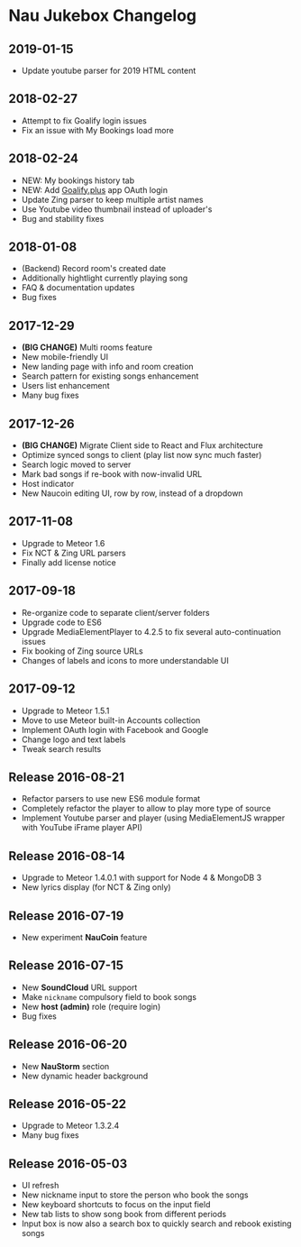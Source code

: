 # Nau Jukebox Changelog

## 2019-01-15

* Update youtube parser for 2019 HTML content

## 2018-02-27

* Attempt to fix Goalify login issues
* Fix an issue with My Bookings load more

## 2018-02-24

* NEW: My bookings history tab
* NEW: Add [Goalify.plus](http://goalify.plus) app OAuth login
* Update Zing parser to keep multiple artist names
* Use Youtube video thumbnail instead of uploader's
* Bug and stability fixes

## 2018-01-08

* (Backend) Record room's created date
* Additionally hightlight currently playing song
* FAQ & documentation updates
* Bug fixes

## 2017-12-29

* **(BIG CHANGE)** Multi rooms feature
* New mobile-friendly UI
* New landing page with info and room creation
* Search pattern for existing songs enhancement
* Users list enhancement
* Many bug fixes

## 2017-12-26

* **(BIG CHANGE)** Migrate Client side to React and Flux architecture
* Optimize synced songs to client (play list now sync much faster)
* Search logic moved to server
* Mark bad songs if re-book with now-invalid URL
* Host indicator
* New Naucoin editing UI, row by row, instead of a dropdown

## 2017-11-08

* Upgrade to Meteor 1.6
* Fix NCT & Zing URL parsers
* Finally add license notice

## 2017-09-18

* Re-organize code to separate client/server folders
* Upgrade code to ES6
* Upgrade MediaElementPlayer to 4.2.5 to fix several auto-continuation issues
* Fix booking of Zing source URLs
* Changes of labels and icons to more understandable UI

## 2017-09-12

* Upgrade to Meteor 1.5.1
* Move to use Meteor built-in Accounts collection
* Implement OAuth login with Facebook and Google
* Change logo and text labels
* Tweak search results

## Release 2016-08-21

* Refactor parsers to use new ES6 module format
* Completely refactor the player to allow to play more type of source
* Implement Youtube parser and player (using MediaElementJS wrapper with YouTube iFrame player API)

## Release 2016-08-14

* Upgrade to Meteor 1.4.0.1 with support for Node 4 & MongoDB 3
* New lyrics display (for NCT & Zing only)

## Release 2016-07-19

* New experiment **NauCoin** feature

## Release 2016-07-15

* New **SoundCloud** URL support
* Make `nickname` compulsory field to book songs
* New **host (admin)** role (require login)
* Bug fixes

## Release 2016-06-20

* New **NauStorm** section
* New dynamic header background

## Release 2016-05-22

* Upgrade to Meteor 1.3.2.4
* Many bug fixes

## Release 2016-05-03

* UI refresh
* New nickname input to store the person who book the songs
* New keyboard shortcuts to focus on the input field
* New tab lists to show song book from different periods
* Input box is now also a search box to quickly search and rebook existing songs
